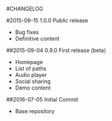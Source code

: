#CHANGELOG

#2015-09-15 1.0.0 Public release
* Bug fixes
* Definitive content

##2015-09-04 0.9.0 First release (beta)
* Homepage
* List of paths
* Audio player
* Social sharing
* Demo content

##2016-07-05 Initial Commit
* Base repository
